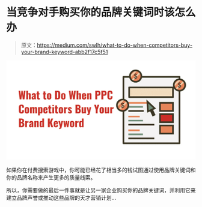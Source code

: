 # 当竞争对手购买你的品牌关键词时该怎么办

> 原文：<https://medium.com/swlh/what-to-do-when-competitors-buy-your-brand-keyword-abb2f17c5f51>

![](img/f1d96aacee564b257b5386c4a7ec6102.png)

如果你在付费搜索游戏中，你可能已经花了相当多的钱试图通过使用品牌关键词和你的品牌名称来产生更多的质量线索。

所以，你需要做的最后一件事就是让另一家企业购买你的品牌关键词，并利用它来建立品牌声誉或推动这些品牌的天才营销计划…
